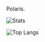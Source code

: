 Polaris.
 
![Stats](https://github-readme-stats.vercel.app/api?username=terracorra&theme=react&show_icons=true&count_private=true&cache_seconds=1800)

![Top Langs](https://github-readme-stats.vercel.app/api/top-langs/?username=terracorra&theme=react&langs_count=6&layout=compact&hide=jupyter%20notebook,html,css&count_private=true)
